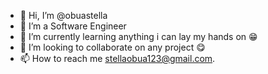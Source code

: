 - 👋 Hi, I’m @obuastella
- 👀 I’m a Software Engineer
- 🌱 I’m currently learning anything i can lay my hands on 😁
- 💞️ I’m looking to collaborate on any project 😋
- 📫 How to reach me stellaobua123@gmail.com.

<!---
obuastella/obuastella is a ✨ special ✨ repository because its `README.md` (this file) appears on your GitHub profile.
You can click the Preview link to take a look at your changes.
--->
